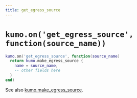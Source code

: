 ```yaml
---
title: get_egress_source
---
```


# `kumo.on('get_egress_source', function(source_name))`

```lua
kumo.on('get_egress_source', function(source_name)
  return kumo.make_egress_source {
    name = source_name,
    -- other fields here
  }
end)
```

See also [kumo.make_egress_source](../kumo/make_egress_source/index.md).
